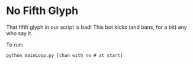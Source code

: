 # No Fifth Glyph

That fifth glyph in our script is bad! This bot kicks (and bans, for a bit) any who say it.

To run: 

    python mainLoop.py [chan with no # at start]
